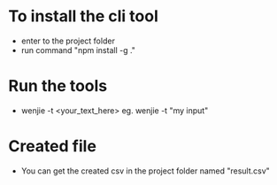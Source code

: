 # To install the cli tool
- enter to the project folder
- run command "npm install -g ."

# Run the tools
- wenjie -t <your_text_here> eg. wenjie -t "my input"

# Created file
- You can get the created csv in the project folder named "result.csv"